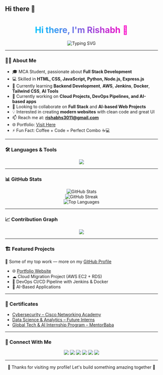 ## Hi there 👋

<h1 align="center">
  <span style="background: linear-gradient(90deg, #00C4FF, #ff00c4); -webkit-background-clip: text; color: transparent;">
    Hi there, I'm Rishabh 👋
  </span>
</h1>

<p align="center">
  <img src="https://readme-typing-svg.demolab.com?font=Fira+Code&size=24&pause=1000&color=FF00C4,00C4FF,FFD700&center=true&vCenter=true&width=500&lines=Full+Stack+Developer;MCA+Student;Node.js+%7C+Express.js+%7C+JavaScript;Cloud+%7C+DevOps+%7C+AI+Learner;Always+Learning+New+Tech" alt="Typing SVG" />
</p>

---

### 👨‍💻 About Me
- 🎓 MCA Student, passionate about **Full Stack Development**
- 💻 Skilled in **HTML, CSS, JavaScript, Python, Node.js, Express.js**
- 🌱 Currently learning **Backend Development**, **AWS**, **Jenkins**, **Docker**, **Tailwind CSS**, **AI Tools**
- 🔭 Currently working on **Cloud Projects, DevOps Pipelines, and AI-based apps**
- 👯 Looking to collaborate on **Full Stack** and **AI-based Web Projects**
- 💡 Interested in creating **modern websites** with clean code and great UI
- 📫 Reach me at: **rishabhs3011@gmail.com**
- 🌐 Portfolio: [Visit Here](https://github.com/Rishabhs-2004/My-Portfolio)
- ⚡ Fun Fact: Coffee + Code = Perfect Combo ☕💻

---

### 🛠️ Languages & Tools
<p align="center">
  <img src="https://skillicons.dev/icons?i=react,tailwind,bootstrap,redux,js,ts,html,css,nodejs,express,mongodb,python,git,github,vscode,postman,docker,aws,jenkins" />
</p>

---

### 📊 GitHub Stats
<p align="center">
  <img src="https://github-readme-stats.vercel.app/api?username=Rishabhs-2004&show_icons=true&theme=radical" alt="GitHub Stats" />
  <br />
  <img src="https://github-readme-streak-stats.herokuapp.com/?user=Rishabhs-2004&theme=radical" alt="GitHub Streak" />
  <br />
  <img src="https://github-readme-stats.vercel.app/api/top-langs/?username=Rishabhs-2004&layout=compact&theme=radical" alt="Top Languages" />
</p>

---

### 📈 Contribution Graph
<p align="center">
  <img src="https://github-readme-activity-graph.vercel.app/graph?username=Rishabhs-2004&theme=react-dark" />
</p>

---

### 🏗️ Featured Projects
🚀 Some of my top work — more on my [GitHub Profile](https://github.com/Rishabhs-2004)

- 🌐 [Portfolio Website](https://github.com/Rishabhs-2004/My-Portfolio)
- ☁ Cloud Migration Project (AWS EC2 + RDS)
- 🔧 DevOps CI/CD Pipeline with Jenkins & Docker
- 🤖 AI-Based Applications

---

### 📜 Certificates
- [Cybersecurity – Cisco Networking Academy](https://www.linkedin.com/posts/rishabh-singh-3b85a6334_cybersecurity-cisco-networkingacademy-activity-7356481083502211074-LaB3?utm_source=share&utm_medium=member_desktop&rcm=ACoAAFQX0LwBblkn7e0lMLwRoJd3K5M2bZey1Lw)
- [Data Science & Analytics – Future Interns](https://www.linkedin.com/posts/rishabh-singh-3b85a6334_futureinterns-datascience-analytics-activity-7356480093109547008-136f?utm_source=share&utm_medium=member_desktop&rcm=ACoAAFQX0LwBblkn7e0lMLwRoJd3K5M2bZey1Lw)
- [Global Tech & AI Internship Program – MentorBaba](https://www.linkedin.com/posts/rishabh-singh-3b85a6334_global-tech-ai-internship-program-mentorbaba-activity-7348782676004204548-Om-u?utm_source=share&utm_medium=member_desktop&rcm=ACoAAFQX0LwBblkn7e0lMLwRoJd3K5M2bZey1Lw)

---

### 🔗 Connect With Me
<p align="center">
  <a href="mailto:rishabhs3011@gmail.com"><img src="https://img.shields.io/badge/Email-D14836?style=for-the-badge&logo=gmail&logoColor=white" /></a>
  <a href="https://github.com/Rishabhs-2004"><img src="https://img.shields.io/badge/GitHub-100000?style=for-the-badge&logo=github&logoColor=white" /></a>
  <a href="https://www.linkedin.com/in/rishabh-singh-3b85a6334"><img src="https://img.shields.io/badge/LinkedIn-0077B5?style=for-the-badge&logo=linkedin&logoColor=white" /></a>
  <a href="https://github.com/Rishabhs-2004/My-Portfolio"><img src="https://img.shields.io/badge/Portfolio-000?style=for-the-badge&logo=vercel&logoColor=white" /></a>
  <a href="https://www.instagram.com/yourusername"><img src="https://img.shields.io/badge/Instagram-E4405F?style=for-the-badge&logo=instagram&logoColor=white" /></a>
  <a href="https://www.facebook.com/yourusername"><img src="https://img.shields.io/badge/Facebook-1877F2?style=for-the-badge&logo=facebook&logoColor=white" /></a>
</p>

---

<p align="center">
  🥂 Thanks for visiting my profile! Let's build something amazing together 🚀
</p>
